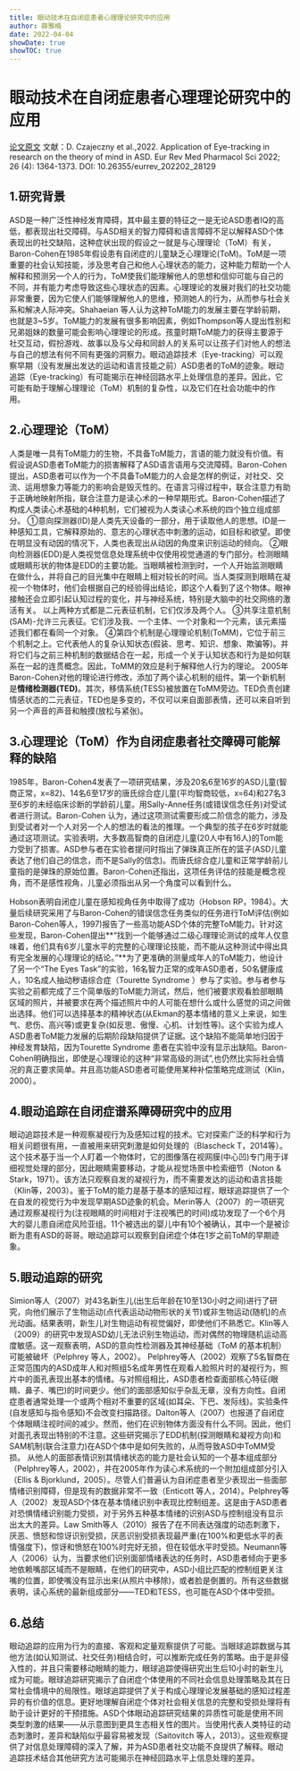 ```yaml
---
title: 眼动技术在自闭症患者心理理论研究中的应用
author: 薛雅楠 
date: 2022-04-04
showDate: true
showTOC: true
---
```


# 眼动技术在自闭症患者心理理论研究中的应用
[论文原文](../Source_Files/2022-4-4-NLK1.pdf)
文献：D. Czajeczny et al.,2022. Application of Eye-tracking in research on the theory of mind in ASD. Eur Rev Med Pharmacol Sci 2022; 26 (4): 1364-1373. DOI: 10.26355/eurrev_202202_28129
## 1.研究背景
ASD是一种广泛性神经发育障碍，其中最主要的特征之一是无论ASD患者IQ的高低，都表现出社交障碍。与ASD相关的智力障碍和语言障碍不足以解释ASD个体表现出的社交缺陷，这种症状出现的假设之一就是与心理理论（ToM）有关，Baron-Cohen在1985年假设患有自闭症的儿童缺乏心理理论(ToM)。ToM是一项重要的社会认知技能，涉及思考自己和他人心理状态的能力，这种能力帮助一个人解释和预测另一个人的行为，ToM使我们能理解他人的思想和信仰可能与自己的不同，并有能力考虑导致这些心理状态的因素。心理理论的发展对我们的社交功能非常重要，因为它使人们能够理解他人的思维，预测她人的行为，从而参与社会关系和解决人际冲突。Shahaeian 等人认为这种ToM能力的发展主要在学龄前期，也就是3~5岁。ToM能力的发展有很多影响因素，例如Thompson等人提出性别和兄弟姐妹的数量可能会影响心理理论的形成。孩童时期ToM能力的获得主要源于社交互动，假扮游戏、故事以及与父母和同龄人的关系可以让孩子们对他人的想法与自己的想法有何不同有更强的洞察力。眼动追踪技术（Eye-tracking）可以观察早期（没有发展出发达的运动和语言技能之前）ASD患者的ToM的迹象。眼动追踪（Eye-tracking）有可能揭示在神经回路水平上处理信息的差异。因此，它可能有助于理解心理理论（ToM）机制的复杂性，以及它们在社会功能中的作用。
## 2.心理理论（ToM）
人类是唯一具有ToM能力的生物，不具备ToM能力，言语的能力就没有价值。有假设说ASD患者ToM能力的损害解释了ASD语言语用与交流障碍。Baron-Cohen提出，ASD患者可以作为一个不具备ToM能力的人会是怎样的例证，对社交、交流、运用想象力等能力的影响会是毁灭性的。在语言习得过程中，联合注意力有助于正确地映射所指，联合注意力是读心术的一种早期形式。Baron-Cohen描述了构成人类读心术基础的4种机制，它们被视为人类读心术系统的四个独立组成部分。
①意向探测器(ID)是人类先天设备的一部分，用于读取他人的思想。ID是一种感知工具，它解释原始的、意志的心理状态中刺激的运动，如目标和欲望。即使在明显没有动因的情况下，人类也表现出从动因的角度来识别运动的倾向。
②眼向检测器(EDD)是人类视觉信息处理系统中仅使用视觉通道的专门部分。检测眼睛或眼睛形状的物体是EDD的主要功能。当眼睛被检测到时，一个人开始监测眼睛在做什么，并将自己的目光集中在眼睛上相对较长的时间。当人类探测到眼睛在凝视一个物体时，他们会根据自己的经验得出结论，即这个人看到了这个物体。眼神接触还会立即引起认知过程的变化，并与神经系统，特别是大脑中的社交网络的激活有关。
以上两种方式都是二元表征机制，它们仅涉及两个人。
③共享注意机制(SAM)-允许三元表征。它们涉及我、一个主体、一个对象和一个元素，该元素描述我们都在看同一个对象。
④第四个机制是心理理论机制(ToMM)，它位于前三个机制之上。它代表他人的复杂认知状态(假装、思考、知识、想象、欺骗等)。并将它们与之前三种机制的数据结合在一起，形成一个关于认知状态和行为是如何联系在一起的连贯概念。因此，ToMM的效应是利于解释他人行为的理论。
2005年Baron-Cohen对他的理论进行修改，添加了两个读心机制的组件。第一个新机制是**情绪检测器(TED)**。其次，移情系统(TESS)被放置在ToMM旁边。TED负责创建情感状态的二元表征，TED也是多变的，不仅可以来自面部表情，还可以来自听到另一个声音的声音和触摸(放松与紧张)。
## 3.心理理论（ToM）作为自闭症患者社交障碍可能解释的缺陷
1985年，Baron-Cohen4发表了一项研究结果，涉及20名6至16岁的ASD儿童(智商正常，x=82)、14名6至17岁的唐氏综合症儿童(平均智商较低，x=64)和27名3至6岁的未经临床诊断的学龄前儿童。用Sally-Anne任务(或错误信念任务)对受试者进行测试。Baron-Cohen 认为，通过这项测试需要形成二阶信念的能力，涉及到受试者对一个人对另一个人的想法的看法的推理。一个典型的孩子在6岁时就能通过这项测试。实验表明，大多数高智商的自闭症儿童(20人中有16人)的Tom能力受到了损害。ASD参与者在实验者提问时指出了弹珠真正所在的篮子(ASD儿童表达了他们自己的信念，而不是Sally的信念)。而唐氏综合症儿童和正常学龄前儿童指的是弹珠的原始位置。Baron-Cohen还指出，这项任务评估的技能是概念视角，而不是感性视角，儿童必须指出从另一个角度可以看到什么。

Hobson表明自闭症儿童在感知视角任务中取得了成功（Hobson RP，1984）。大量后续研究采用了与Baron-Cohen的错误信念任务类似的任务进行ToM评估(例如Baron-Cohen等人，1997)报告了一些高功能ASD个体的完整ToM能力。针对这些发现，Baron-Cohen提出**“找到一个能够通过二级心理理论测试的成年人仅意味着，他们具有6岁儿童水平的完整的心理理论技能，而不能从这种测试中得出具有完全发展的心理理论的结论。”**为了更准确的测量成年人的ToM能力，他设计了另一个“The Eyes Task”的实验，16名智力正常的成年ASD患者，50名健康成人，10名成人抽动秽语综合症（Tourette Syndrome ）参与了实验。参与者参与实验之前都完成了三个简单版的ToM能力测试，然后，他们被要求观看脸部眼睛区域的照片，并被要求在两个描述照片中的人可能在想什么或什么感觉的词之间做出选择。他们可以选择基本的精神状态(从Ekman的基本情绪的意义上来说，如生气、悲伤、高兴等)或更复杂(如反思、傲慢、心机、计划性等)。这个实验为成人ASD患者ToM能力发展的后期阶段缺陷提供了证据。这个缺陷不能简单地归因于神经发育缺陷，因为Tourette Syndrome 患者在实验中没有显示出缺陷。Baron-Cohen明确指出，即使是心理理论的这种“非常高级的测试”,也仍然比实际社会情况的真正要求简单。并且高功能ASD患者可能使用某种补偿策略完成测试（Klin，2000）。
## 4.眼动追踪在自闭症谱系障碍研究中的应用
眼动追踪技术是一种观察凝视行为及感知过程的技术。它对探索广泛的科学和行为相关问题很有用，一直被用来研究刺激是如何处理的（Blascheck T，2014等）。这个技术基于当一个人盯着一个物体时，它的图像落在视网膜(中心凹)专门用于详细视觉处理的部分，因此眼睛需要移动，才能从视觉场景中检索细节（Noton & Stark，1971）。该方法只观察自发的凝视行为，而不需要发达的运动和语言技能（Klin等，2003）。鉴于ToM的能力是基于基本的感知过程，眼球追踪提供了一个在自发的视觉行为中发现早期ASD迹象的机会。Merin等人（2007）的一项研究通过观察凝视行为(注视眼睛的时间相对于注视嘴巴的时间)成功发现了一个6个月大的婴儿患自闭症风险亚组。11个被选出的婴儿中有10个被确认，其中一个是被诊断为患有ASD的哥哥。眼动追踪可以观察到自闭症个体在1岁之前ToM的早期迹象。
## 5.眼动追踪的研究
Simion等人（2007）对43名新生儿(出生后年龄在10至130小时之间)进行了研究，向他们展示了生物运动(点代表运动动物形状的关节)或非生物运动(随机)的点光动画。结果表明，新生儿对生物运动有视觉偏好，即使他们不熟悉它。Klin等人（2009）的研究中发现ASD幼儿无法识别生物运动，而对偶然的物理随机运动高度敏感。这一观察表明，ASD的意向性检测器及其神经基础（ToM 的基本机制）可能被破坏（Pelphrey 等人，2002）。
Pelphrey等人（2002）观察了5名智商在正常范围内的ASD成年人和对照组5名成年男性在观看人脸照片时的凝视行为，照片中的面孔表现出基本的情绪。与对照组相比，ASD患者检查面部核心特征(眼睛、鼻子、嘴巴)的时间更少。他们的面部感知似乎杂乱无章，没有方向性。自闭症患者通常处理一个或两个相对不重要的区域(如耳朵、下巴、发际线)。实验条件(自发感知与指令感知)不会改变扫描路径。Dalton等人（2007）也报道了自闭症个体眼睛注视时间的减少。然而，他们在识别物体方面没有什么不同。因此，他们对面孔表现出特别的不注意。这些研究揭示了EDD机制(探测眼睛和凝视方向)和SAM机制(联合注意力)在ASD个体中是如何失败的，从而导致ASD中ToMM受损。
从他人的面部表情识别其情绪状态的能力是社会认知的一个基本组成部分（Pelphrey等人，2002），并在2005年作为读心术系统的一个附加组成部分引入（Ellis & Bjorklund，2005）。尽管人们普遍认为自闭症患者至少表现出一些面部情绪识别障碍，但是现有的数据非常不一致（Enticott 等人，2014）。Pelphrey等人（2002）发现ASD个体在基本情绪识别中表现比控制组差。这是由于ASD患者对恐惧情绪识别能力受损，对于另外五种基本情绪的识别ASD与控制组没有显示出太大的差异。Law Smith等人（2010）报告了在不同表达强度的动态刺激下，厌恶、愤怒和惊讶识别受损，厌恶识别受损表现最严重(在100%和更低水平的表情强度下)，惊讶和愤怒在100%时完好无损，但在较低水平时受损。Neumann等人（2006）认为，当要求他们识别面部情绪表达的任务时，ASD患者倾向于更多地依赖嘴部区域而不是眼睛，在他们的研究中，ASD小组比匹配的控制组更关注嘴的位置，即使嘴没有显示出来(从照片中移除)，或者脸是倒置的。所有这些数据表明，读心系统的最新组成部分——TED和TESS，也可能在ASD个体中受损。
## 6.总结
眼动追踪的应用为行为的直接、客观和定量观察提供了可能。当眼球追踪数据与其他方法(如认知测试、社交任务)相结合时，可以推断完成任务的策略。由于是非侵入性的，并且只需要移动眼睛的能力，眼球追踪使得研究出生后10小时的新生儿成为可能。眼球追踪研究揭示了自闭症个体使用的不同社会信息处理策略及其在日常社会情境中的局限性。眼球追踪提供了关于构成心理理论发展基础的感知过程差异的有价值的信息。更好地理解自闭症个体对社会相关信息的完整和受损处理将有助于设计更好的干预措施。ASD个体眼动追踪研究结果的异质性可能是使用不同类型刺激的结果——从示意图到更具生态相关性的图片。当使用代表人类特征的动态刺激时，差异和缺陷似乎最容易被发现（Saitovitch 等人，2013）。这些观察提供了对信息处理障碍的深入了解，并为ASD患者社交功能不良提供了解释。眼动追踪技术结合其他研究方法可能揭示在神经回路水平上信息处理的差异。




